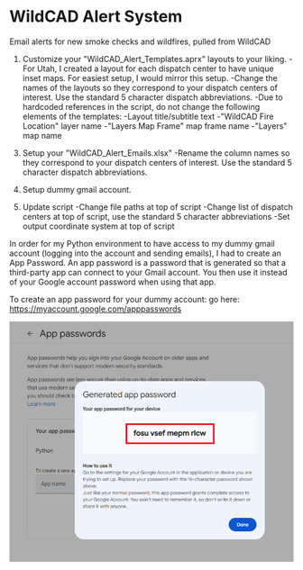 # WildCAD Alert System
Email alerts for new smoke checks and wildfires, pulled from WildCAD


1. Customize your "WildCAD_Alert_Templates.aprx" layouts to your liking.
   -For Utah, I created a layout for each dispatch center to have unique inset maps. For easiest setup, I would mirror this setup.
   -Change the names of the layouts so they correspond to your dispatch centers of interest. Use the standard 5 character dispatch abbreviations.
   -Due to hardcoded references in the script, do not change the following elements of the templates:
       -Layout title/subtitle text
       -"WildCAD Fire Location" layer name
       -"Layers Map Frame" map frame name
       -"Layers" map name
   
3) Setup your "WildCAD_Alert_Emails.xlsx"
  -Rename the column names so they correspond to your dispatch centers of interest. Use the standard 5 character dispatch abbreviations.
5) Setup dummy gmail account.

6) Update script
   -Change file paths at top of script
   -Change list of dispatch centers at top of script, use the standard 5 character abbreviations
   -Set output coordinate system at top of script 



In order for my Python environment to have access to my dummy gmail account (logging into the account and sending emails), I had to create an App Password. An app password is a password that is generated so that a third-party app can connect to your Gmail account. You then use it instead of your Google account password when using that app.

To create an app password for your dummy account: go here: https://myaccount.google.com/apppasswords

![screenshot_GmailSetup_1.png](https://raw.githubusercontent.com/mpanunto/WildCAD_Alert_System/main/Docs/screenshot_GmailSetup_1.png)




